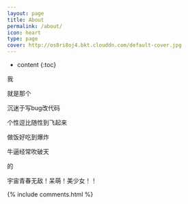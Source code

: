 ```yaml
---
layout: page
title: About
permalink: /about/
icon: heart
type: page
cover: http://os8ri8oj4.bkt.clouddn.com/default-cover.jpg
---
```


* content
{:toc}


我

就是那个

沉迷于写bug改代码

个性逗比随性到飞起来

做饭好吃到爆炸

牛逼经常吹破天

的

宇宙青春无敌！呆萌！美少女！！


{% include comments.html %}
